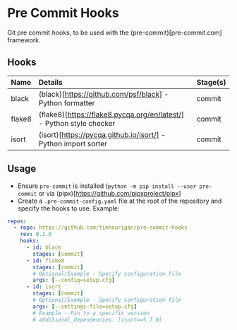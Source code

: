 # Pre Commit Hooks

Git pre commit hooks, to be used with the (pre-commit)[pre-commit.com] framework.

## Hooks

| Name   | Details                                                              | Stage(s) |
|:-------|:---------------------------------------------------------------------|:---------|
| black  | (black)[https://github.com/psf/black] - Python formatter             | commit   |
| flake8 | (flake8)[https://flake8.pycqa.org/en/latest/] - Python style checker | commit   |
| isort  | (isort)[https://pycqa.github.io/isort/] - Python import sorter       | commit   |

## Usage

* Ensure `pre-commit` is installed (`python -m pip install --user pre-commit` or via (pipx)[https://github.com/pipxproject/pipx]
* Create a `.pre-commit-config.yaml` file at the root of the repository and specify the hooks to use. Example:

```yaml
repos:
  - repo: https://github.com/timhourigan/pre-commit-hooks
    rev: 0.1.0
    hooks:
      - id: black
        stages: [commit]
      - id: flake8
        stages: [commit]
        # Optional/Example - Specify configuration file
        args: [--config=setup.cfg]
      - id: isort
        stages: [commit]
        # Optional/Example - Specify configuration file
        args: [--settings-file=setup.cfg]        
        # Example - Pin to a specific version
        # additional_dependencies: [isort==5.7.0]
```
